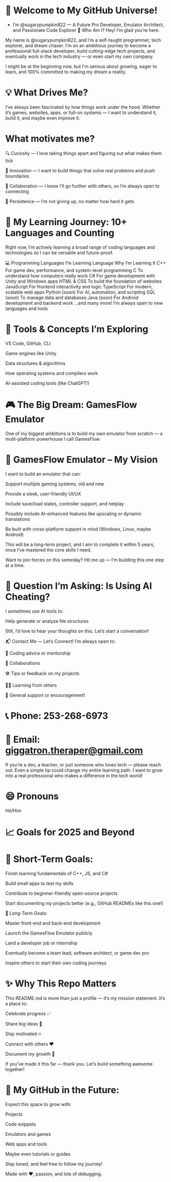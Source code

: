 # 👋 Welcome to My GitHub Universe!

- I’m @sugarypumpkin822 — A Future Pro Developer, Emulator Architect, and Passionate Code Explorer
🧠 Who Am I?
Hey! I’m glad you’re here.

My name is @sugarypumpkin822, and I’m a self-taught programmer, tech explorer, and dream chaser. I’m on an ambitious journey to become a professional full-stack developer, build cutting-edge tech projects, and eventually work in the tech industry — or even start my own company.

I might be at the beginning now, but I'm serious about growing, eager to learn, and 100% committed to making my dream a reality.

# 💡 What Drives Me?
I’ve always been fascinated by how things work under the hood. Whether it’s games, websites, apps, or full-on systems — I want to understand it, build it, and maybe even improve it.

# What motivates me?

🔍 Curiosity — I love taking things apart and figuring out what makes them tick

🚀 Innovation — I want to build things that solve real problems and push boundaries

🤝 Collaboration — I know I’ll go further with others, so I’m always open to connecting

🧱 Persistence — I’m not giving up, no matter how hard it gets

# 🌱 My Learning Journey: 10+ Languages and Counting
Right now, I’m actively learning a broad range of coding languages and technologies so I can be versatile and future-proof.

💻 Programming Languages I’m Learning
Language	Why I’m Learning It
C++	For game dev, performance, and system-level programming
C	To understand how computers really work
C#	For game development with Unity and Windows apps
HTML & CSS	To build the foundation of websites
JavaScript	For frontend interactivity and logic
TypeScript	For modern, scalable web apps
Python (soon)	For AI, automation, and scripting
SQL (soon)	To manage data and databases
Java (soon)	For Android development and backend work
…and many more!	I’m always open to new languages and tools

# 🧪 Tools & Concepts I’m Exploring
VS Code, GitHub, CLI

Game engines like Unity

Data structures & algorithms

How operating systems and compilers work

AI-assisted coding tools (like ChatGPT!)

# 🎮 The Big Dream: GamesFlow Emulator
One of my biggest ambitions is to build my own emulator from scratch — a multi-platform powerhouse I call GamesFlow.

# 🎯 GamesFlow Emulator – My Vision
I want to build an emulator that can:

Support multiple gaming systems, old and new

Provide a sleek, user-friendly UI/UX

Include save/load states, controller support, and netplay

Possibly include AI-enhanced features like upscaling or dynamic translations

Be built with cross-platform support in mind (Windows, Linux, maybe Android)

This will be a long-term project, and I aim to complete it within 5 years, once I’ve mastered the core skills I need.

Want to join forces on this someday? Hit me up — I’m building this one step at a time.

# 🤔 Question I’m Asking: Is Using AI Cheating?
I sometimes use AI tools to:

Help generate or analyze file structures

Still, I’d love to hear your thoughts on this. Let’s start a conversation!

📬 Contact Me — Let’s Connect!
I’m always open to:

💬 Coding advice or mentorship

🤝 Collaborations

🛠️ Tips or feedback on my projects

👨‍🏫 Learning from others

📣 General support or encouragement!

# 📞 Phone: 253-268-6973
# 📧 Email: giggatron.theraper@gmail.com
If you’re a dev, a teacher, or just someone who loves tech — please reach out. Even a simple tip could change my entire learning path. I want to grow into a real professional who makes a difference in the tech world!

# 😄 Pronouns
  He/Him

# 📈 Goals for 2025 and Beyond
# 🎯 Short-Term Goals:

Finish learning fundamentals of C++, JS, and C#

Build small apps to test my skills

Contribute to beginner-friendly open-source projects

Start documenting my projects better (e.g., GitHub READMEs like this one!)

🚀 Long-Term Goals:

Master front-end and back-end development

Launch the GamesFlow Emulator publicly

Land a developer job or internship

Eventually become a team lead, software architect, or game dev pro

Inspire others to start their own coding journeys

# ✨ Why This Repo Matters
This README.md is more than just a profile — it’s my mission statement.
It’s a place to:

Celebrate progress ✅

Share big ideas 💭

Stay motivated 🔥

Connect with others ❤️

Document my growth 📘

If you’ve made it this far — thank you. Let’s build something awesome together!

# 🔧 My GitHub in the Future:
Expect this space to grow with:

Projects

Code snippets

Emulators and games

Web apps and tools

Maybe even tutorials or guides

Stay tuned, and feel free to follow my journey!

Made with ❤️, passion, and lots of debugging.
